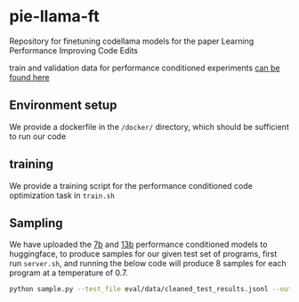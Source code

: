 # pie-llama-ft
Repository for finetuning codellama models for the paper Learning Performance Improving Code Edits

train and validation data for performance conditioned experiments [can be found here](https://www.dropbox.com/scl/fo/md2tiewekc9vmbemgpqzd/h?rlkey=hryawwntfhbuhzram7jz8q4vu&dl=0)

## Environment setup

We provide a dockerfile in the ```/docker/``` directory, which should be sufficient to run our code

## training

We provide a training script for the performance conditioned code optimization task in ```train.sh```

## Sampling

We have uploaded the [7b](https://huggingface.co/UtopiaLtd/pie-llama-7b) and [13b](https://huggingface.co/UtopiaLtd/pie-llama-13b) performance conditioned models to huggingface, to produce samples for our given test set of programs, first run ```server.sh```, and running the below code will produce 8 samples for each program at a temperature of 0.7.

```bash
python sample.py --test_file eval/data/cleaned_test_results.jsonl --output_file eval/results.jsonl --do_sample True --num_threads 8 --temperature 0.7 --num_samples 8 --prompt_name code_opt_w_speedup_pctile_test
```


